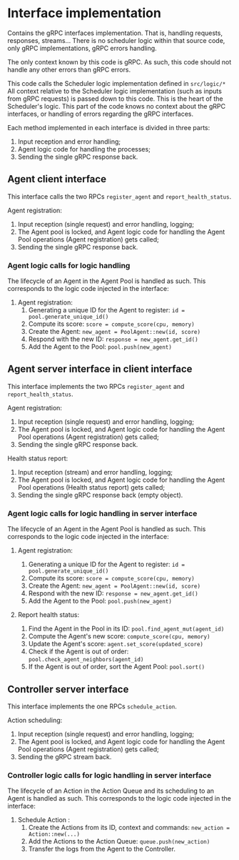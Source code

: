 # Interface implementation

Contains the gRPC interfaces implementation.
That is, handling requests, responses, streams...
There is no scheduler logic within that source code, only gRPC implementations, gRPC errors handling.

The only context known by this code is gRPC.
As such, this code should not handle any other errors than gRPC errors.

This code calls the Scheduler logic implementation defined in `src/logic/*`
All context relative to the Scheduler logic implementation (such as inputs from gRPC requests) is passed down to this code.
This is the heart of the Scheduler's logic.
This part of the code knows no context about the gRPC interfaces, or handling of errors regarding the gRPC interfaces.

Each method implemented in each interface is divided in three parts:

1. Input reception and error handling;
2. Agent logic code for handling the processes;
3. Sending the single gRPC response back.

## Agent client interface

This interface calls the two RPCs `register_agent` and `report_health_status`.

Agent registration:

1. Input reception (single request) and error handling, logging;
2. The Agent pool is locked, and Agent logic code for handling the Agent Pool operations (Agent registration) gets called;
3. Sending the single gRPC response back.

### Agent logic calls for logic handling

The lifecycle of an Agent in the Agent Pool is handled as such. This corresponds to the logic code injected in the interface:

1. Agent registration:
   1. Generating a unique ID for the Agent to register: `id = pool.generate_unique_id()`
   2. Compute its score: `score = compute_score(cpu, memory)`
   3. Create the Agent: `new_agent = PoolAgent::new(id, score)`
   4. Respond with the new ID: `response = new_agent.get_id()`
   5. Add the Agent to the Pool: `pool.push(new_agent)`

## Agent server interface in client interface

This interface implements the two RPCs `register_agent` and `report_health_status`.

Agent registration:

1. Input reception (single request) and error handling, logging;
2. The Agent pool is locked, and Agent logic code for handling the Agent Pool operations (Agent registration) gets called;
3. Sending the single gRPC response back.

Health status report:

1. Input reception (stream) and error handling, logging;
2. The Agent pool is locked, and Agent logic code for handling the Agent Pool operations (Health status report) gets called;
3. Sending the single gRPC response back (empty object).

### Agent logic calls for logic handling in server interface

The lifecycle of an Agent in the Agent Pool is handled as such. This corresponds to the logic code injected in the interface:

1. Agent registration:
   1. Generating a unique ID for the Agent to register: `id = pool.generate_unique_id()`
   2. Compute its score: `score = compute_score(cpu, memory)`
   3. Create the Agent: `new_agent = PoolAgent::new(id, score)`
   4. Respond with the new ID: `response = new_agent.get_id()`
   5. Add the Agent to the Pool: `pool.push(new_agent)`

2. Report health status:
   1. Find the Agent in the Pool in its ID: `pool.find_agent_mut(agent_id)`
   2. Compute the Agent's new score: `compute_score(cpu, memory)`
   3. Update the Agent's score: `agent.set_score(updated_score)`
   4. Check if the Agent is out of order: `pool.check_agent_neighbors(agent_id)`
   5. If the Agent is out of order, sort the Agent Pool: `pool.sort()`

## Controller server interface

This interface implements the one RPCs `schedule_action`.

Action scheduling:

1. Input reception (single request) and error handling, logging;
2. The Agent pool is locked, and Agent logic code for handling the Agent Pool operations (Agent registration) gets called;
3. Sending the gRPC stream back.

### Controller logic calls for logic handling in server interface

The lifecycle of an Action in the Action Queue and its scheduling to an Agent is handled as such. This corresponds to the logic code injected in the interface:

1. Schedule Action :
   1. Create the Actions from its ID, context and commands: `new_action = Action::new(...)`
   2. Add the Actions to the Action Queue: `queue.push(new_action)`
   3. Transfer the logs from the Agent to the Controller.
